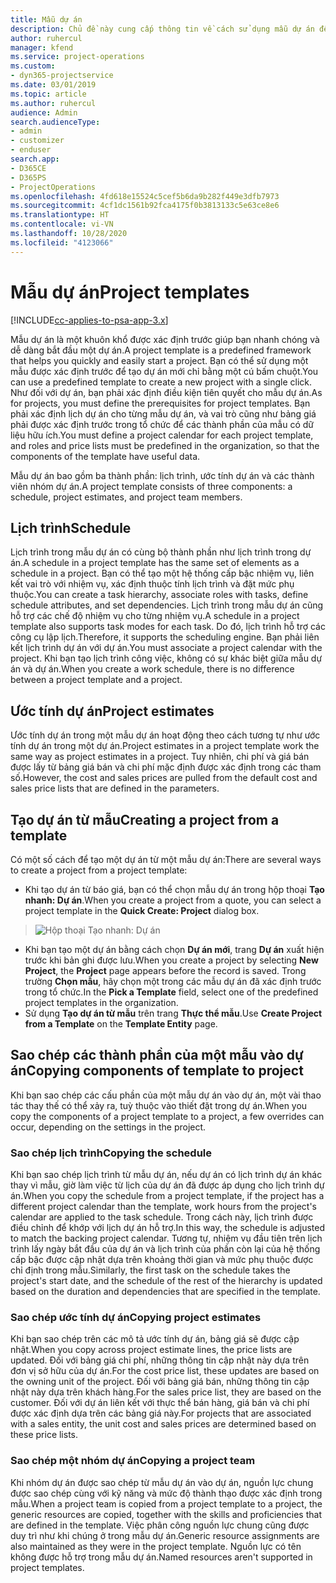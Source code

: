 ```yaml
---
title: Mẫu dự án
description: Chủ đề này cung cấp thông tin về cách sử dụng mẫu dự án để thiết lập dự án nhanh chóng.
author: ruhercul
manager: kfend
ms.service: project-operations
ms.custom:
- dyn365-projectservice
ms.date: 03/01/2019
ms.topic: article
ms.author: ruhercul
audience: Admin
search.audienceType:
- admin
- customizer
- enduser
search.app:
- D365CE
- D365PS
- ProjectOperations
ms.openlocfilehash: 4fd618e15524c5cef5b6da9b282f449e3dfb7973
ms.sourcegitcommit: 4cf1dc1561b92fca4175f0b3813133c5e63ce8e6
ms.translationtype: HT
ms.contentlocale: vi-VN
ms.lasthandoff: 10/28/2020
ms.locfileid: "4123066"
---
```

# <a name="project-templates"></a><span data-ttu-id="11b6e-103">Mẫu dự án</span><span class="sxs-lookup"><span data-stu-id="11b6e-103">Project templates</span></span> 

[!INCLUDE[cc-applies-to-psa-app-3.x](../includes/cc-applies-to-psa-app-3x.md)]

<span data-ttu-id="11b6e-104">Mẫu dự án là một khuôn khổ được xác định trước giúp bạn nhanh chóng và dễ dàng bắt đầu một dự án.</span><span class="sxs-lookup"><span data-stu-id="11b6e-104">A project template is a predefined framework that helps you quickly and easily start a project.</span></span> <span data-ttu-id="11b6e-105">Bạn có thể sử dụng một mẫu được xác định trước để tạo dự án mới chỉ bằng một cú bấm chuột.</span><span class="sxs-lookup"><span data-stu-id="11b6e-105">You can use a predefined template to create a new project with a single click.</span></span> <span data-ttu-id="11b6e-106">Như đối với dự án, bạn phải xác định điều kiện tiên quyết cho mẫu dự án.</span><span class="sxs-lookup"><span data-stu-id="11b6e-106">As for projects, you must define the prerequisites for project templates.</span></span> <span data-ttu-id="11b6e-107">Bạn phải xác định lịch dự án cho từng mẫu dự án, và vai trò cũng như bảng giá phải được xác định trước trong tổ chức để các thành phần của mẫu có dữ liệu hữu ích.</span><span class="sxs-lookup"><span data-stu-id="11b6e-107">You must define a project calendar for each project template, and roles and price lists must be predefined in the organization, so that the components of the template have useful data.</span></span>

<span data-ttu-id="11b6e-108">Mẫu dự án bao gồm ba thành phần: lịch trình, ước tính dự án và các thành viên nhóm dự án.</span><span class="sxs-lookup"><span data-stu-id="11b6e-108">A project template consists of three components: a schedule, project estimates, and project team members.</span></span>

## <a name="schedule"></a><span data-ttu-id="11b6e-109">Lịch trình</span><span class="sxs-lookup"><span data-stu-id="11b6e-109">Schedule</span></span>

<span data-ttu-id="11b6e-110">Lịch trình trong mẫu dự án có cùng bộ thành phần như lịch trình trong dự án.</span><span class="sxs-lookup"><span data-stu-id="11b6e-110">A schedule in a project template has the same set of elements as a schedule in a project.</span></span> <span data-ttu-id="11b6e-111">Bạn có thể tạo một hệ thống cấp bậc nhiệm vụ, liên kết vai trò với nhiệm vụ, xác định thuộc tính lịch trình và đặt mức phụ thuộc.</span><span class="sxs-lookup"><span data-stu-id="11b6e-111">You can create a task hierarchy, associate roles with tasks, define schedule attributes, and set dependencies.</span></span> <span data-ttu-id="11b6e-112">Lịch trình trong mẫu dự án cũng hỗ trợ các chế độ nhiệm vụ cho từng nhiệm vụ.</span><span class="sxs-lookup"><span data-stu-id="11b6e-112">A schedule in a project template also supports task modes for each task.</span></span> <span data-ttu-id="11b6e-113">Do đó, lịch trình hỗ trợ các công cụ lập lịch.</span><span class="sxs-lookup"><span data-stu-id="11b6e-113">Therefore, it supports the scheduling engine.</span></span> <span data-ttu-id="11b6e-114">Bạn phải liên kết lịch trình dự án với dự án.</span><span class="sxs-lookup"><span data-stu-id="11b6e-114">You must associate a project calendar with the project.</span></span> <span data-ttu-id="11b6e-115">Khi bạn tạo lịch trình công việc, không có sự khác biệt giữa mẫu dự án và dự án.</span><span class="sxs-lookup"><span data-stu-id="11b6e-115">When you create a work schedule, there is no difference between a project template and a project.</span></span>

## <a name="project-estimates"></a><span data-ttu-id="11b6e-116">Ước tính dự án</span><span class="sxs-lookup"><span data-stu-id="11b6e-116">Project estimates</span></span>

<span data-ttu-id="11b6e-117">Ước tính dự án trong một mẫu dự án hoạt động theo cách tương tự như ước tính dự án trong một dự án.</span><span class="sxs-lookup"><span data-stu-id="11b6e-117">Project estimates in a project template work the same way as project estimates in a project.</span></span> <span data-ttu-id="11b6e-118">Tuy nhiên, chi phí và giá bán được lấy từ bảng giá bán và chi phí mặc định được xác định trong các tham số.</span><span class="sxs-lookup"><span data-stu-id="11b6e-118">However, the cost and sales prices are pulled from the default cost and sales price lists that are defined in the parameters.</span></span>

## <a name="creating-a-project-from-a-template"></a><span data-ttu-id="11b6e-119">Tạo dự án từ mẫu</span><span class="sxs-lookup"><span data-stu-id="11b6e-119">Creating a project from a template</span></span>
 
<span data-ttu-id="11b6e-120">Có một số cách để tạo một dự án từ một mẫu dự án:</span><span class="sxs-lookup"><span data-stu-id="11b6e-120">There are several ways to create a project from a project template:</span></span>

- <span data-ttu-id="11b6e-121">Khi tạo dự án từ báo giá, bạn có thể chọn mẫu dự án trong hộp thoại **Tạo nhanh: Dự án**.</span><span class="sxs-lookup"><span data-stu-id="11b6e-121">When you create a project from a quote, you can select a project template in the **Quick Create: Project** dialog box.</span></span>

> ![Hộp thoại Tạo nhanh: Dự án](media/project-11.png)

- <span data-ttu-id="11b6e-123">Khi bạn tạo một dự án bằng cách chọn **Dự án mới**, trang **Dự án** xuất hiện trước khi bản ghi được lưu.</span><span class="sxs-lookup"><span data-stu-id="11b6e-123">When you create a project by selecting **New Project**, the **Project** page appears before the record is saved.</span></span> <span data-ttu-id="11b6e-124">Trong trường **Chọn mẫu**, hãy chọn một trong các mẫu dự án đã xác định trước trong tổ chức.</span><span class="sxs-lookup"><span data-stu-id="11b6e-124">In the **Pick a Template** field, select one of the predefined project templates in the organization.</span></span>
- <span data-ttu-id="11b6e-125">Sử dụng **Tạo dự án từ mẫu** trên trang **Thực thể mẫu**.</span><span class="sxs-lookup"><span data-stu-id="11b6e-125">Use **Create Project from a Template** on the **Template Entity** page.</span></span>

## <a name="copying-components-of-template-to-project"></a><span data-ttu-id="11b6e-126">Sao chép các thành phần của một mẫu vào dự án</span><span class="sxs-lookup"><span data-stu-id="11b6e-126">Copying components of template to project</span></span>

<span data-ttu-id="11b6e-127">Khi bạn sao chép các cấu phần của một mẫu dự án vào dự án, một vài thao tác thay thế có thể xảy ra, tuỳ thuộc vào thiết đặt trong dự án.</span><span class="sxs-lookup"><span data-stu-id="11b6e-127">When you copy the components of a project template to a project, a few overrides can occur, depending on the settings in the project.</span></span>

### <a name="copying-the-schedule"></a><span data-ttu-id="11b6e-128">Sao chép lịch trình</span><span class="sxs-lookup"><span data-stu-id="11b6e-128">Copying the schedule</span></span>

<span data-ttu-id="11b6e-129">Khi bạn sao chép lịch trình từ mẫu dự án, nếu dự án có lịch trình dự án khác thay vì mẫu, giờ làm việc từ lịch của dự án đã được áp dụng cho lịch trình dự án.</span><span class="sxs-lookup"><span data-stu-id="11b6e-129">When you copy the schedule from a project template, if the project has a different project calendar than the template, work hours from the project's calendar are applied to the task schedule.</span></span> <span data-ttu-id="11b6e-130">Trong cách này, lịch trình được điều chỉnh để khớp với lịch dự án hỗ trợ.</span><span class="sxs-lookup"><span data-stu-id="11b6e-130">In this way, the schedule is adjusted to match the backing project calendar.</span></span> <span data-ttu-id="11b6e-131">Tương tự, nhiệm vụ đầu tiên trên lịch trình lấy ngày bắt đầu của dự án và lịch trình của phần còn lại của hệ thống cấp bậc được cập nhật dựa trên khoảng thời gian và mức phụ thuộc được chỉ định trong mẫu.</span><span class="sxs-lookup"><span data-stu-id="11b6e-131">Similarly, the first task on the schedule takes the project's start date, and the schedule of the rest of the hierarchy is updated based on the duration and dependencies that are specified in the template.</span></span> 

### <a name="copying-project-estimates"></a><span data-ttu-id="11b6e-132">Sao chép ước tính dự án</span><span class="sxs-lookup"><span data-stu-id="11b6e-132">Copying project estimates</span></span> 

<span data-ttu-id="11b6e-133">Khi bạn sao chép trên các mô tả ước tính dự án, bảng giá sẽ được cập nhật.</span><span class="sxs-lookup"><span data-stu-id="11b6e-133">When you copy across project estimate lines, the price lists are updated.</span></span> <span data-ttu-id="11b6e-134">Đối với bảng giá chi phí, những thông tin cập nhật này dựa trên đơn vị sở hữu của dự án.</span><span class="sxs-lookup"><span data-stu-id="11b6e-134">For the cost price list, these updates are based on the owning unit of the project.</span></span> <span data-ttu-id="11b6e-135">Đối với bảng giá bán, những thông tin cập nhật này dựa trên khách hàng.</span><span class="sxs-lookup"><span data-stu-id="11b6e-135">For the sales price list, they are based on the customer.</span></span> <span data-ttu-id="11b6e-136">Đối với dự án liên kết với thực thể bán hàng, giá bán và chi phí được xác định dựa trên các bảng giá này.</span><span class="sxs-lookup"><span data-stu-id="11b6e-136">For projects that are associated with a sales entity, the unit cost and sales prices are determined based on these price lists.</span></span>

### <a name="copying-a-project-team"></a><span data-ttu-id="11b6e-137">Sao chép một nhóm dự án</span><span class="sxs-lookup"><span data-stu-id="11b6e-137">Copying a project team</span></span>

<span data-ttu-id="11b6e-138">Khi nhóm dự án được sao chép từ mẫu dự án vào dự án, nguồn lực chung được sao chép cùng với kỹ năng và mức độ thành thạo được xác định trong mẫu.</span><span class="sxs-lookup"><span data-stu-id="11b6e-138">When a project team is copied from a project template to a project, the generic resources are copied, together with the skills and proficiencies that are defined in the template.</span></span> <span data-ttu-id="11b6e-139">Việc phân công nguồn lực chung cũng được duy trì như khi chúng ở trong mẫu dự án.</span><span class="sxs-lookup"><span data-stu-id="11b6e-139">Generic resource assignments are also maintained as they were in the project template.</span></span> <span data-ttu-id="11b6e-140">Nguồn lực có tên không được hỗ trợ trong mẫu dự án.</span><span class="sxs-lookup"><span data-stu-id="11b6e-140">Named resources aren't supported in project templates.</span></span>
